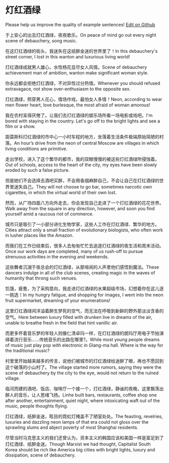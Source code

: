 # 灯红酒绿

Please help us improve the quality of example sentences! [Edit on Github](https://github.com/jiyushe/jiyu-example-sentence-source/blob/main/chinese/denghongjiulv.md)

<p><span class="chinese">于上安心的出去灯红酒绿，夜夜歌乐。</span><span class="english">On peace of mind go out every night scene of debauchery, song music.</span></p>

<p><span class="chinese">在这灯红酒绿的街头，我迷失在这纸醉金迷的世界里了！</span><span class="english">In this debauchery's street corner, I lost in this wanton and luxurious living world!</span></p>

<p><span class="chinese">灯红酒绿成就男人雄心，水性杨花显尽女人风情。</span><span class="english">Scene of debauchery achievement man of ambition, wanton make significant woman style.</span></p>

<p><span class="chinese">你永远都会拒绝灯红酒绿，不对异性过分热情。</span><span class="english">Whenever you should refused extravagace, not show over-enthusiasm to the opposite sex.</span></p>

<p><span class="chinese">灯红酒绿，照穿男人花心，情场作戏，最怕女人多情！</span><span class="english">Neon, according to wear men flower heart, love burlesque, the most afraid of woman amorous!</span></p>

<p><span class="chinese">我在农村呆得厌倦了。让我们去灯红酒绿的娱乐场所看一场电影或戏吧。</span><span class="english">I'm bored with staying in the country. Let's go off to the bright lights and see a film or a show.</span></p>

<p><span class="chinese">距莫斯科灯红酒绿的市中心一小时车程的地方，坐落着生活条件极端原始简陋的村落。</span><span class="english">An hour’s drive from the neon of central Moscow are villages in which living conditions are primitive.</span></p>

<p><span class="chinese">走出学校，进入了这个繁华的都市，我的双眼慢慢的被这些灯红酒绿所侵蚀着。</span><span class="english">Out of schools, access to the heart of the city, my eyes have been slowly eroded by such a false picture.</span></p>

<p><span class="chinese">但是她们不会选择去酒吧买醉，不会用香烟麻醉自己，不会让自己在灯红酒绿的世界里迷失自己。</span><span class="english">They will not choose to go bar, sometimes narcotic own cigarettes, in which the virtual world of their own lost.</span></p>

<p><span class="chinese">然而，从广场四面八方向外走去，你会发现自己走进了一个灯红酒绿的花花世界。</span><span class="english">Walk away from the square in any direction, however, and soon you find yourself amid a raucous riot of commerce.</span></p>

<p><span class="chinese">城市只是吸引了一小部分进化生物学家，这些人工作在灯红酒绿、繁华的地方。</span><span class="english">Cities attract only a small fraction of evolutionary biologists, who often work in lusher places like the Amazon.</span></p>

<p><span class="chinese">而我们在工作日结束后，很多人去匆匆忙忙去追逐灯红酒绿的夜生活和周末活动。</span><span class="english">Once our work days are completed, many of us rush-off to pursue strenuous activities in the evening and weekends.</span></p>

<p><span class="chinese">这些舞者沉溺于夜总会的灯红酒绿，从那喧闹的人声里他们感悟到魔法。</span><span class="english">These dancers indulge in all of the club scenes, creating magic in the waves of humanity that throng such venues.</span></p>

<p><span class="chinese">饥饿，疲惫，为了采购意向，我走进灯红酒绿的水果超级市场，幻想着你在这儿逐一挑选！</span><span class="english">In my hungry fatigue, and shopping for images, I went into the neon fruit supermarket, dreaming of your enumerations!</span></p>

<p><span class="chinese">这里灯红酒绿间洋溢着醉生梦死的空气，而无法在呼吸到新鲜的野外那淡淡含香的空气。</span><span class="english">Here between luxury filled with drunken live in dreams of the air, unable to breathe fresh in the field that hint vanillic air.</span></p>

<p><span class="chinese">而更多怀着音乐梦的年轻人则像仁清卓玛一样，在灯红酒绿的朗玛厅用电子节拍演绎着流行音乐……传统音乐的出路在哪里?。</span><span class="english">While most young people dreams of music just play pop with electronic in Glang-ma hall. Where is the way for the traditional music?</span></p>

<p><span class="chinese">村里里开始越来越多的传言，说他们被城市的灯红酒绿给迷醉了眼，再也不愿回到这个破落的小山村了。</span><span class="english">The village started more rumors, saying they were the scene of debauchery by the city to the eye, would not return to the ruined village.</span></p>

<p><span class="chinese">临河而建的酒吧、饭店、咖啡厅一个接一个，灯红酒绿，静谧的夜晚，这里飘荡出醉人的音乐，让人思绪飞扬。</span><span class="english">Linhe built bars, restaurants, coffee shop one after another, entertainment, quiet night, where intoxicating waft out of the music, people thoughts flying.</span></p>

<p><span class="chinese">灯红酒绿，纸醉金迷，眩目的霓虹灯掩盖不了陋室处处。</span><span class="english">The feasting, revelries, luxuries and dazzling neon lamps of that era could not gloss over the sprawling slums and abject poverty of most Shanghai residents.</span></p>

<p><span class="chinese">尽管当时马克思主义的我们还曾认为，资本主义的韩国应该和美国一样是富足到了灯红酒绿、纸醉金迷。</span><span class="english">Though Marxist we had thought, Capitalist South Korea should be rich like America big cities with bright lights, luxury and dissipation, scene of debauchery.</span></p>

